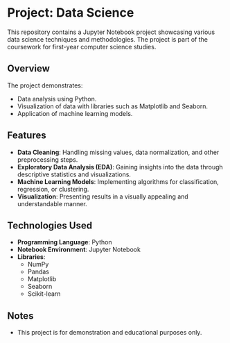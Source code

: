 # Project: Data Science

This repository contains a Jupyter Notebook project showcasing various data science techniques and methodologies. The project is part of the coursework for first-year computer science studies.

## Overview
The project demonstrates:
- Data analysis using Python.
- Visualization of data with libraries such as Matplotlib and Seaborn.
- Application of machine learning models.

## Features
- **Data Cleaning**: Handling missing values, data normalization, and other preprocessing steps.
- **Exploratory Data Analysis (EDA)**: Gaining insights into the data through descriptive statistics and visualizations.
- **Machine Learning Models**: Implementing algorithms for classification, regression, or clustering.
- **Visualization**: Presenting results in a visually appealing and understandable manner.

## Technologies Used
- **Programming Language**: Python
- **Notebook Environment**: Jupyter Notebook
- **Libraries**:
  - NumPy
  - Pandas
  - Matplotlib
  - Seaborn
  - Scikit-learn

## Notes
- This project is for demonstration and educational purposes only.
